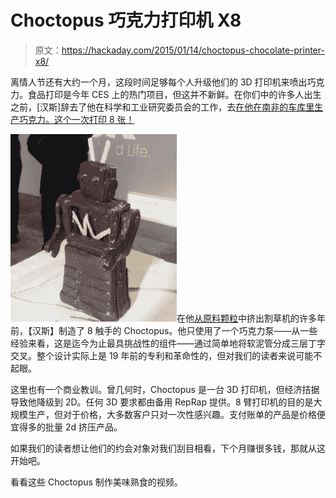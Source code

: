 # Choctopus 巧克力打印机 X8

> 原文：<https://hackaday.com/2015/01/14/choctopus-chocolate-printer-x8/>

离情人节还有大约一个月，这段时间足够每个人升级他们的 3D 打印机来喷出巧克力。食品打印是今年 CES 上的热门项目，但这并不新鲜。在你们中的许多人出生之前，[汉斯]辞去了他在科学和工业研究委员会的工作，去[在他在南非的车库里生产巧克力。这个一次打印 8 张！](http://3dprintingindustry.com/2015/01/11/eight-armed-choctopus-chocolate-3d-printer-action/)

![HAD - Choctopus1](img/38c930f0d2460527df19890d0808d86f.png)在他[从原料颗粒](http://hackaday.com/2015/01/05/wait-a-3d-printed-lawn-mower/)中挤出割草机的许多年前，【汉斯】制造了 8 触手的 Choctopus。他只使用了一个巧克力泵——从一些经验来看，这是迄今为止最具挑战性的组件——通过简单地将软泥管分成三层丁字交叉。整个设计实际上是 19 年前的专利和革命性的，但对我们的读者来说可能不起眼。

这里也有一个商业教训。曾几何时，Choctopus 是一台 3D 打印机，但经济拮据导致他降级到 2D。任何 3D 要求都由备用 RepRap 提供。8 臂打印机的目的是大规模生产，但对于价格，大多数客户只对一次性感兴趣。支付账单的产品是价格便宜得多的批量 2d 挤压产品。

如果我们的读者想让他们的约会对象对我们刮目相看，下个月赚很多钱，那就从这开始吧。

看看这些 Choctopus 制作美味熟食的视频。